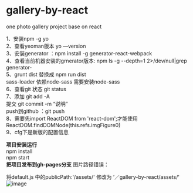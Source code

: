 # gallery-by-react
one photo gallery project base on react

1、安装npm -g yo<br>
2、查看yeoman版本 yo —version<br>
3、安装generator ：npm install -g generator-react-webpack<br>
4、查看当前机器安装的grnerator版本:  npm ls -g --depth=1 2>/dev/null|grep generator-<br>
5、grunt dist 替换成 npm run dist<br>
sass-loader 依赖node-sass 需要安装node-sass<br>
6、查看git 状态 git status<br>
7、添加 git add -A<br>
   提交 git commit -m “说明”<br>
   push到github ：git push<br> 
8、需要先import ReactDOM from 'react-dom';才能使用ReactDOM.findDOMNode(this.refs.imgFigure0)<br>
9、cfg下是新版的配置信息<br>

<strong>项目安装运行</strong><br>
npm install<br>
npm start<br>
<strong>把项目发布到gh-pages分支</strong>
图片路径错误：<br>

将default.js 中的publicPath:'/assets/' 修改为 ’／gallery-by-react/assets/'<br>
![image](http://https://github.com/zhangxintong/gallery-by-react/blob/master/src/images/path.png)
